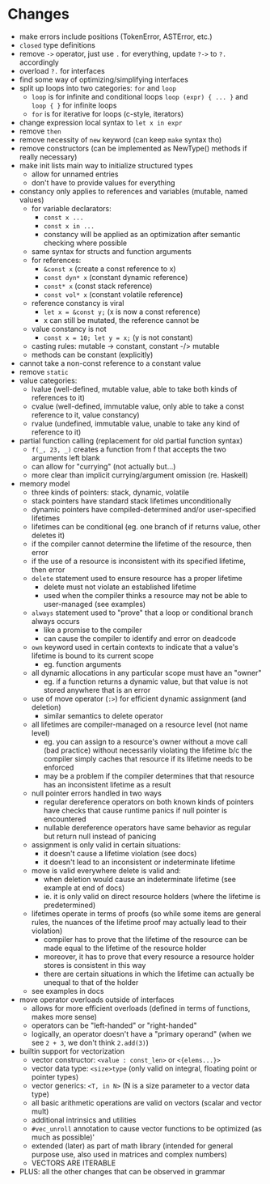 # Changes

- make errors include positions (TokenError, ASTError, etc.)
- `closed` type definitions
- remove `->` operator, just use `.` for everything, update `?->` to `?.` accordingly
- overload `?.` for interfaces
- find some way of optimizing/simplifying interfaces
- split up loops into two categories: `for` and `loop` 
  - `loop` is for infinite and conditional loops `loop (expr) { ... }`
    and `loop { }` for infinite loops
  - `for` is for iterative for loops (c-style, iterators)
- change expression local syntax to `let x in expr`
- remove `then`
- remove necessity of `new` keyword (can keep `make` syntax tho)
- remove constructors (can be implemented as NewType() methods if really necessary)
- make init lists main way to initialize structured types
  - allow for unnamed entries
  - don't have to provide values for everything
- constancy only applies to references and variables (mutable, named values)
  - for variable declarators:
    - `const x ...`
    - `const x in ...`
    - constancy will be applied as an optimization after semantic checking
      where possible
  - same syntax for structs and function arguments
  - for references:
    - `&const x` (create a const reference to x)
    - `const dyn* x` (constant dynamic reference)
    - `const* x` (const stack reference)
    - `const vol* x` (constant volatile reference)
  - reference constancy is viral
    - `let x = &const y;` (x is now a const reference)
    - x can still be mutated, the reference cannot be
  - value constancy is not
    - `const x = 10; let y = x;` (y is not constant)
  - casting rules: mutable -> constant, constant -/> mutable
  - methods can be constant (explicitly)
- cannot take a non-const reference to a constant value
- remove `static`
- value categories:
  - lvalue (well-defined, mutable value, able to take both kinds of references to it)
  - cvalue (well-defined, immutable value, only able to take a const reference to it, value constancy)
  - rvalue (undefined, immutable value, unable to take any kind of reference to it)
- partial function calling (replacement for old partial function syntax)
  - `f(_, 23, _)` creates a function from f that accepts the two arguments left blank
  - can allow for "currying" (not actually but...)
  - more clear than implicit currying/argument omission (re. Haskell)
- memory model
  - three kinds of pointers: stack, dynamic, volatile
  - stack pointers have standard stack lifetimes unconditionally
  - dynamic pointers have compiled-determined and/or user-specified lifetimes
  - lifetimes can be conditional (eg. one branch of if returns value, other deletes it)
  - if the compiler cannot determine the lifetime of the resource, then error
  - if the use of a resource is inconsistent with its specified lifetime, then error
  - `delete` statement used to ensure resource has a proper lifetime
    - delete must not violate an established lifetime
    - used when the compiler thinks a resource may not be able to user-managed (see examples)
  - `always` statement used to "prove" that a loop or conditional branch always occurs
    - like a promise to the compiler
    - can cause the compiler to identify and error on deadcode
  - `own` keyword used in certain contexts to indicate that a value's lifetime is bound to its current scope
    - eg. function arguments
  - all dynamic allocations in any particular scope must have an "owner"
    - eg. if a function returns a dynamic value, but that value is not stored anywhere that is an error
  - use of move operator (`:>`) for efficient dynamic assignment (and deletion)
    - similar semantics to delete operator
  - all lifetimes are compiler-managed on a resource level (not name level)
    - eg. you can assign to a resource's owner without a move call (bad practice) without necessarily violating
    the lifetime b/c the compiler simply caches that resource if its lifetime needs to be enforced
    - may be a problem if the compiler determines that that resource has an inconsistent lifetime as a result
  - null pointer errors handled in two ways
    - regular dereference operators on both known kinds of pointers have checks that cause runtime panics
    if null pointer is encountered
    - nullable dereference operators have same behavior as regular but return null instead of panicing
  - assignment is only valid in certain situations:
    - it doesn't cause a lifetime violation (see docs)
    - it doesn't lead to an inconsistent or indeterminate lifetime
  - move is valid everywhere delete is valid and:
    - when deletion would cause an indeterminate lifetime (see example at end of docs)
    - ie. it is only valid on direct resource holders (where the lifetime is predetermined)
  - lifetimes operate in terms of proofs (so while some items are general rules, the nuances of the lifetime proof
  may actually lead to their violation)
    - compiler has to prove that the lifetime of the resource can be made equal to the lifetime of the resource
    holder
    - moreover, it has to prove that every resource a resource holder stores is consistent in this way
    - there are certain situations in which the lifetime can actually be unequal to that of the holder
  - see examples in docs
- move operator overloads outside of interfaces
  - allows for more efficient overloads (defined in terms of functions, makes more sense)
  - operators can be "left-handed" or "right-handed"
  - logically, an operator doesn't have a "primary operand" (when we see `2 + 3`, we don't think `2.add(3)`)
- builtin support for vectorization
  - vector constructor: `<value : const_len>` or `<{elems...}>`
  - vector data type: `<size>type` (only valid on integral, floating point or pointer types)
  - vector generics: `<T, in N>` (N is a size parameter to a vector data type)
  - all basic arithmetic operations are valid on vectors (scalar and vector mult)
  - additional intrinsics and utilities
  - `#vec_unroll` annotation to cause vector functions to be optimized (as much as possible)'
  - extended (later) as part of math library (intended for general purpose use, also used in matrices and complex numbers)
  - VECTORS ARE ITERABLE
- PLUS: all the other changes that can be observed in grammar
